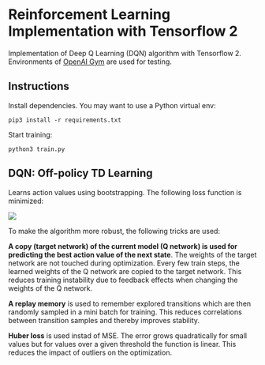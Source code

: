 # Reinforcement Learning Implementation with Tensorflow 2
Implementation of Deep Q Learning (DQN) algorithm with Tensorflow 2.
Environments of [OpenAI Gym](https://gym.openai.com/) are used for testing.

## Instructions
Install dependencies. You may want to use a Python virtual env:
```
pip3 install -r requirements.txt
```
Start training:
```
python3 train.py
```


## DQN: Off-policy TD Learning
Learns action values using bootstrapping.
The following loss function is minimized:

<img src="https://latex.codecogs.com/png.download?%5Cbg_white%20L%28%5Ctheta_i%29%20%3D%20%5Cmathbb%7BE%7D_%28s%2C%20a%2C%20r%2C%20s%27%29%5CBigg%5B%5CBig%28r+%5Cgamma%20%5Cmax_%7Ba%27%7DQ%28s%27%2C%20a%27%3B%20%5Ctheta_%7Bi%7D%5E%7B-%7D%29%20-%20Q%28s%2C%20a%3B%20%5Ctheta_%7Bi%7D%29%5CBig%29%5E2%5CBigg%5D"/>

To make the algorithm more robust, the following tricks are used:

**A copy (target network) of the current model (Q network) is used for predicting the best action value of the next state**.
The weights of the target network are not touched during optimization.
Every few train steps, the learned weights of the Q network are copied to the target network.
This reduces training instability due to feedback effects when changing the weights of the Q network.

**A replay memory** is used to remember explored transitions which are then randomly sampled in a mini batch for training.
This reduces correlations between transition samples and thereby improves stability.

**Huber loss** is used instad of MSE.
The error grows quadratically for small values but for values over a given threshold the function is linear.
This reduces the impact of outliers on the optimization.